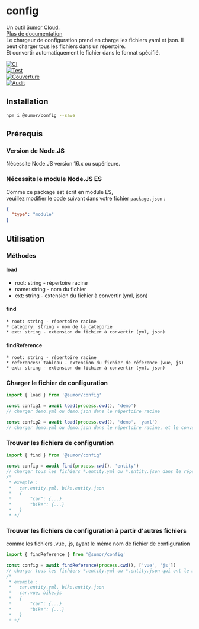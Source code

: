 # config

Un outil [Sumor Cloud](https://sumor.cloud).  
[Plus de documentation](https://sumor.cloud)  
Le chargeur de configuration prend en charge les fichiers yaml et json. Il peut charger tous les fichiers dans un répertoire.  
Et convertir automatiquement le fichier dans le format spécifié.

[![CI](https://github.com/sumor-cloud/config/actions/workflows/ci.yml/badge.svg)](https://github.com/sumor-cloud/config/actions/workflows/ci.yml)  
[![Test](https://github.com/sumor-cloud/config/actions/workflows/ut.yml/badge.svg)](https://github.com/sumor-cloud/config/actions/workflows/ut.yml)  
[![Couverture](https://github.com/sumor-cloud/config/actions/workflows/coverage.yml/badge.svg)](https://github.com/sumor-cloud/config/actions/workflows/coverage.yml)  
[![Audit](https://github.com/sumor-cloud/config/actions/workflows/audit.yml/badge.svg)](https://github.com/sumor-cloud/config/actions/workflows/audit.yml)

## Installation

```bash
npm i @sumor/config --save
```

## Prérequis

### Version de Node.JS

Nécessite Node.JS version 16.x ou supérieure.

### Nécessite le module Node.JS ES

Comme ce package est écrit en module ES,  
veuillez modifier le code suivant dans votre fichier `package.json` :

```json
{
  "type": "module"
}
```

## Utilisation

### Méthodes

#### load

- root: string - répertoire racine
- name: string - nom du fichier
- ext: string - extension du fichier à convertir (yml, json)

#### find

    * root: string - répertoire racine
    * category: string - nom de la catégorie
    * ext: string - extension du fichier à convertir (yml, json)

#### findReference

    * root: string - répertoire racine
    * references: tableau - extension du fichier de référence (vue, js)
    * ext: string - extension du fichier à convertir (yml, json)

### Charger le fichier de configuration

```javascript
import { load } from '@sumor/config'

const config1 = await load(process.cwd(), 'demo')
// charger demo.yml ou demo.json dans le répertoire racine

const config2 = await load(process.cwd(), 'demo', 'yaml')
// charger demo.yml ou demo.json dans le répertoire racine, et le convertir au format yaml
```

### Trouver les fichiers de configuration

```javascript
import { find } from '@sumor/config'

const config = await find(process.cwd(), 'entity')
// charger tous les fichiers *.entity.yml ou *.entity.json dans le répertoire racine
/*
 * exemple :
 *   car.entity.yml, bike.entity.json
 *   {
 *       "car": {...}
 *       "bike": {...}
 *   }
 * */
```

### Trouver les fichiers de configuration à partir d'autres fichiers

comme les fichiers .vue, .js, ayant le même nom de fichier de configuration

```javascript
import { findReference } from '@sumor/config'

const config = await findReference(process.cwd(), ['vue', 'js'])
// charger tous les fichiers *.entity.yml ou *.entity.json qui ont le même nom que *.vue ou *.js dans le répertoire racine
/*
 * exemple :
 *   car.entity.yml, bike.entity.json
 *   car.vue, bike.js
 *   {
 *       "car": {...}
 *       "bike": {...}
 *   }
 * */
```
